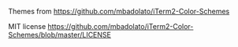 Themes from https://github.com/mbadolato/iTerm2-Color-Schemes

MIT license https://github.com/mbadolato/iTerm2-Color-Schemes/blob/master/LICENSE